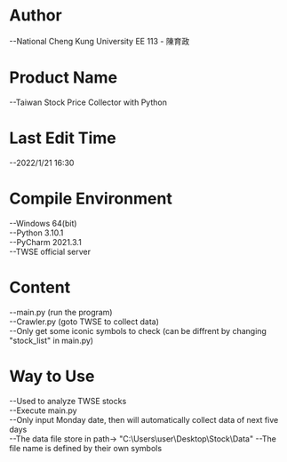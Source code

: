 # Author
--National Cheng Kung University EE 113 - 陳育政<br />

# Product Name
--Taiwan Stock Price Collector with Python<br />

# Last Edit Time
--2022/1/21 16:30<br />

# Compile Environment
--Windows 64(bit)<br />
--Python 3.10.1<br />
--PyCharm 2021.3.1<br />
--TWSE official server<br />

# Content
--main.py (run the program)<br />
--Crawler.py (goto TWSE to collect data)<br />
--Only get some iconic symbols to check (can be diffrent by changing "stock_list" in main.py)<br />

# Way to Use
--Used to analyze TWSE stocks<br />
--Execute main.py<br /> 
--Only input Monday date, then will automatically collect data of next five days<br />
--The data file store in path-> "C:\Users\user\Desktop\Stock\Data"
--The file name is defined by their own symbols
